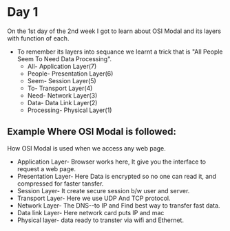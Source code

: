 # Day 1
On the 1st day of the 2nd week I got to learn about OSI Modal and its layers with function of each.
- To remember its layers into sequance we learnt a trick that is "All People Seem To Need Data Processing".
    * All- Application Layer(7)
    * People- Presentation Layer(6)
    * Seem- Session Layer(5)
    * To- Transport Layer(4)
    * Need- Network Layer(3)
    * Data- Data Link Layer(2)
    * Processing- Physical Layer(1)
  
## Example Where OSI Modal is followed: 
How OSI Modal is used when we access any web page.
- Application Layer- Browser works here, It give you the interface to request a web page.
- Presentation Layer- Here Data is encrypted so no one can read it, and compressed for faster tansfer.
- Session Layer- It create secure session b/w user and server.
- Transport Layer- Here we use UDP And TCP protocol.
- Network Layer- The DNS--to IP and Find best way to transfer fast data.
- Data link Layer- Here network card puts IP and mac 
- Physical layer- data ready to transter via wifi and Ethernet.
